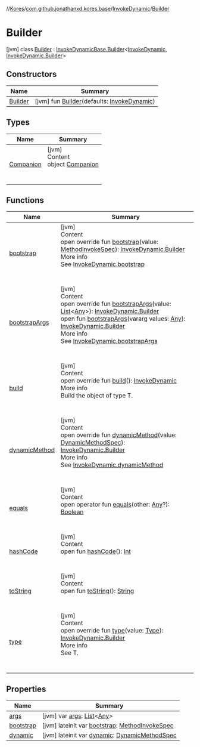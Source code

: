 //[Kores](../../../index.md)/[com.github.jonathanxd.kores.base](../../index.md)/[InvokeDynamic](../index.md)/[Builder](index.md)



# Builder  
 [jvm] class [Builder](index.md) : [InvokeDynamicBase.Builder](../../-invoke-dynamic-base/-builder/index.md)<[InvokeDynamic](../index.md), [InvokeDynamic.Builder](index.md)>    


## Constructors  
  
|  Name|  Summary| 
|---|---|
| <a name="com.github.jonathanxd.kores.base/InvokeDynamic.Builder/Builder/#com.github.jonathanxd.kores.base.InvokeDynamic/PointingToDeclaration/"></a>[Builder](-builder.md)| <a name="com.github.jonathanxd.kores.base/InvokeDynamic.Builder/Builder/#com.github.jonathanxd.kores.base.InvokeDynamic/PointingToDeclaration/"></a> [jvm] fun [Builder](-builder.md)(defaults: [InvokeDynamic](../index.md))   <br>


## Types  
  
|  Name|  Summary| 
|---|---|
| <a name="com.github.jonathanxd.kores.base/InvokeDynamic.Builder.Companion///PointingToDeclaration/"></a>[Companion](-companion/index.md)| <a name="com.github.jonathanxd.kores.base/InvokeDynamic.Builder.Companion///PointingToDeclaration/"></a>[jvm]  <br>Content  <br>object [Companion](-companion/index.md)  <br><br><br>


## Functions  
  
|  Name|  Summary| 
|---|---|
| <a name="com.github.jonathanxd.kores.base/InvokeDynamic.Builder/bootstrap/#com.github.jonathanxd.kores.common.MethodInvokeSpec/PointingToDeclaration/"></a>[bootstrap](bootstrap.md)| <a name="com.github.jonathanxd.kores.base/InvokeDynamic.Builder/bootstrap/#com.github.jonathanxd.kores.common.MethodInvokeSpec/PointingToDeclaration/"></a>[jvm]  <br>Content  <br>open override fun [bootstrap](bootstrap.md)(value: [MethodInvokeSpec](../../../com.github.jonathanxd.kores.common/-method-invoke-spec/index.md)): [InvokeDynamic.Builder](index.md)  <br>More info  <br>See [InvokeDynamic.bootstrap](../bootstrap.md)  <br><br><br>
| <a name="com.github.jonathanxd.kores.base/InvokeDynamic.Builder/bootstrapArgs/#kotlin.collections.List[kotlin.Any]/PointingToDeclaration/"></a>[bootstrapArgs](bootstrap-args.md)| <a name="com.github.jonathanxd.kores.base/InvokeDynamic.Builder/bootstrapArgs/#kotlin.collections.List[kotlin.Any]/PointingToDeclaration/"></a>[jvm]  <br>Content  <br>open override fun [bootstrapArgs](bootstrap-args.md)(value: [List](https://kotlinlang.org/api/latest/jvm/stdlib/kotlin.collections/-list/index.html)<[Any](https://kotlinlang.org/api/latest/jvm/stdlib/kotlin/-any/index.html)>): [InvokeDynamic.Builder](index.md)  <br>open fun [bootstrapArgs](../../-invoke-dynamic-base/-builder/bootstrap-args.md)(vararg values: [Any](https://kotlinlang.org/api/latest/jvm/stdlib/kotlin/-any/index.html)): [InvokeDynamic.Builder](index.md)  <br>More info  <br>See [InvokeDynamic.bootstrapArgs](../bootstrap-args.md)  <br><br><br>
| <a name="com.github.jonathanxd.kores.base/InvokeDynamic.Builder/build/#/PointingToDeclaration/"></a>[build](build.md)| <a name="com.github.jonathanxd.kores.base/InvokeDynamic.Builder/build/#/PointingToDeclaration/"></a>[jvm]  <br>Content  <br>open override fun [build](build.md)(): [InvokeDynamic](../index.md)  <br>More info  <br>Build the object of type T.  <br><br><br>
| <a name="com.github.jonathanxd.kores.base/InvokeDynamic.Builder/dynamicMethod/#com.github.jonathanxd.kores.common.DynamicMethodSpec/PointingToDeclaration/"></a>[dynamicMethod](dynamic-method.md)| <a name="com.github.jonathanxd.kores.base/InvokeDynamic.Builder/dynamicMethod/#com.github.jonathanxd.kores.common.DynamicMethodSpec/PointingToDeclaration/"></a>[jvm]  <br>Content  <br>open override fun [dynamicMethod](dynamic-method.md)(value: [DynamicMethodSpec](../../../com.github.jonathanxd.kores.common/-dynamic-method-spec/index.md)): [InvokeDynamic.Builder](index.md)  <br>More info  <br>See [InvokeDynamic.dynamicMethod](../dynamic-method.md)  <br><br><br>
| <a name="kotlin/Any/equals/#kotlin.Any?/PointingToDeclaration/"></a>[equals](../../../com.github.jonathanxd.kores.util/-simple-resolver/index.md#%5Bkotlin%2FAny%2Fequals%2F%23kotlin.Any%3F%2FPointingToDeclaration%2F%5D%2FFunctions%2F-427383591)| <a name="kotlin/Any/equals/#kotlin.Any?/PointingToDeclaration/"></a>[jvm]  <br>Content  <br>open operator fun [equals](../../../com.github.jonathanxd.kores.util/-simple-resolver/index.md#%5Bkotlin%2FAny%2Fequals%2F%23kotlin.Any%3F%2FPointingToDeclaration%2F%5D%2FFunctions%2F-427383591)(other: [Any](https://kotlinlang.org/api/latest/jvm/stdlib/kotlin/-any/index.html)?): [Boolean](https://kotlinlang.org/api/latest/jvm/stdlib/kotlin/-boolean/index.html)  <br><br><br>
| <a name="kotlin/Any/hashCode/#/PointingToDeclaration/"></a>[hashCode](../../../com.github.jonathanxd.kores.util/-simple-resolver/index.md#%5Bkotlin%2FAny%2FhashCode%2F%23%2FPointingToDeclaration%2F%5D%2FFunctions%2F-427383591)| <a name="kotlin/Any/hashCode/#/PointingToDeclaration/"></a>[jvm]  <br>Content  <br>open fun [hashCode](../../../com.github.jonathanxd.kores.util/-simple-resolver/index.md#%5Bkotlin%2FAny%2FhashCode%2F%23%2FPointingToDeclaration%2F%5D%2FFunctions%2F-427383591)(): [Int](https://kotlinlang.org/api/latest/jvm/stdlib/kotlin/-int/index.html)  <br><br><br>
| <a name="kotlin/Any/toString/#/PointingToDeclaration/"></a>[toString](../../../com.github.jonathanxd.kores.util/-simple-resolver/index.md#%5Bkotlin%2FAny%2FtoString%2F%23%2FPointingToDeclaration%2F%5D%2FFunctions%2F-427383591)| <a name="kotlin/Any/toString/#/PointingToDeclaration/"></a>[jvm]  <br>Content  <br>open fun [toString](../../../com.github.jonathanxd.kores.util/-simple-resolver/index.md#%5Bkotlin%2FAny%2FtoString%2F%23%2FPointingToDeclaration%2F%5D%2FFunctions%2F-427383591)(): [String](https://kotlinlang.org/api/latest/jvm/stdlib/kotlin/-string/index.html)  <br><br><br>
| <a name="com.github.jonathanxd.kores.base/InvokeDynamicBase.Builder/type/#java.lang.reflect.Type/PointingToDeclaration/"></a>[type](../../-invoke-dynamic-base/-builder/type.md)| <a name="com.github.jonathanxd.kores.base/InvokeDynamicBase.Builder/type/#java.lang.reflect.Type/PointingToDeclaration/"></a>[jvm]  <br>Content  <br>open override fun [type](../../-invoke-dynamic-base/-builder/type.md)(value: [Type](https://docs.oracle.com/javase/8/docs/api/java/lang/reflect/Type.html)): [InvokeDynamic.Builder](index.md)  <br>More info  <br>See T.  <br><br><br>


## Properties  
  
|  Name|  Summary| 
|---|---|
| <a name="com.github.jonathanxd.kores.base/InvokeDynamic.Builder/args/#/PointingToDeclaration/"></a>[args](args.md)| <a name="com.github.jonathanxd.kores.base/InvokeDynamic.Builder/args/#/PointingToDeclaration/"></a> [jvm] var [args](args.md): [List](https://kotlinlang.org/api/latest/jvm/stdlib/kotlin.collections/-list/index.html)<[Any](https://kotlinlang.org/api/latest/jvm/stdlib/kotlin/-any/index.html)>   <br>
| <a name="com.github.jonathanxd.kores.base/InvokeDynamic.Builder/bootstrap/#/PointingToDeclaration/"></a>[bootstrap](bootstrap.md)| <a name="com.github.jonathanxd.kores.base/InvokeDynamic.Builder/bootstrap/#/PointingToDeclaration/"></a> [jvm] lateinit var [bootstrap](bootstrap.md): [MethodInvokeSpec](../../../com.github.jonathanxd.kores.common/-method-invoke-spec/index.md)   <br>
| <a name="com.github.jonathanxd.kores.base/InvokeDynamic.Builder/dynamic/#/PointingToDeclaration/"></a>[dynamic](dynamic.md)| <a name="com.github.jonathanxd.kores.base/InvokeDynamic.Builder/dynamic/#/PointingToDeclaration/"></a> [jvm] lateinit var [dynamic](dynamic.md): [DynamicMethodSpec](../../../com.github.jonathanxd.kores.common/-dynamic-method-spec/index.md)   <br>

